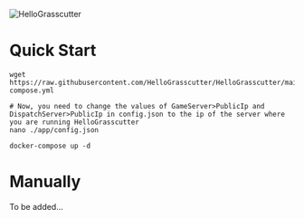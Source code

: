 ![HelloGrasscutter](https://socialify.git.ci/HelloGrasscutter/HelloGrasscutter/image?description=1&forks=1&issues=1&language=1&logo=https%3A%2F%2Fs2.loli.net%2F2022%2F04%2F25%2FxOiJn7lCdcT5Mw1.png&name=1&owner=1&pulls=1&stargazers=1&theme=Light)

# Quick Start
```
wget https://raw.githubusercontent.com/HelloGrasscutter/HelloGrasscutter/main/docker-compose.yml

# Now, you need to change the values of GameServer>PublicIp and DispatchServer>PublicIp in config.json to the ip of the server where you are running HelloGrasscutter
nano ./app/config.json

docker-compose up -d
```

# Manually

To be added...